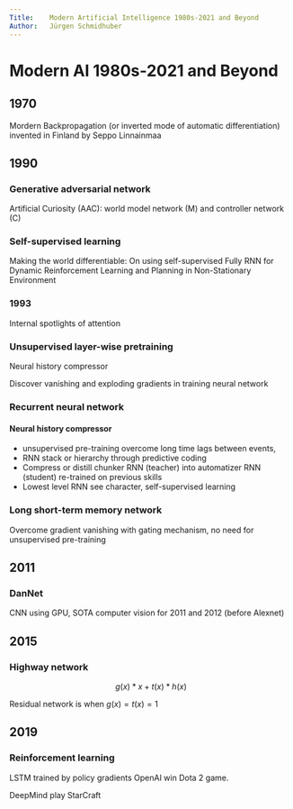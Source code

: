```yaml
---
Title:    Modern Artificial Intelligence 1980s-2021 and Beyond
Author:   Jürgen Schmidhuber
---
```

# Modern AI 1980s-2021 and Beyond

## 1970

Mordern Backpropagation (or inverted mode of automatic differentiation) invented in Finland by Seppo Linnainmaa

## 1990

### Generative adversarial network

Artificial Curiosity (AAC): world model network (M) and controller network (C)

### Self-supervised learning

Making the world differentiable: On using self-supervised Fully RNN for Dynamic Reinforcement Learning and Planning in Non-Stationary Environment

### 1993

Internal spotlights of attention

### Unsupervised layer-wise pretraining

Neural history compressor

Discover vanishing and exploding gradients in training neural network

### Recurrent neural network

#### Neural history compressor

* unsupervised pre-training overcome long time lags between events,
* RNN stack or hierarchy through predictive coding
* Compress or distill chunker RNN (teacher) into automatizer RNN (student) re-trained on previous skills
* Lowest level RNN see character, self-supervised learning

### Long short-term memory network

Overcome gradient vanishing with gating mechanism, no need for unsupervised pre-training

## 2011

### DanNet

CNN using GPU, SOTA computer vision for 2011 and 2012 (before Alexnet)

## 2015

### Highway network

$$g(x)*x + t(x) * h(x)$$

Residual network is when $g(x) = t(x) = 1$

## 2019

### Reinforcement learning

LSTM trained by policy gradients OpenAI win Dota 2 game.

DeepMind play StarCraft
